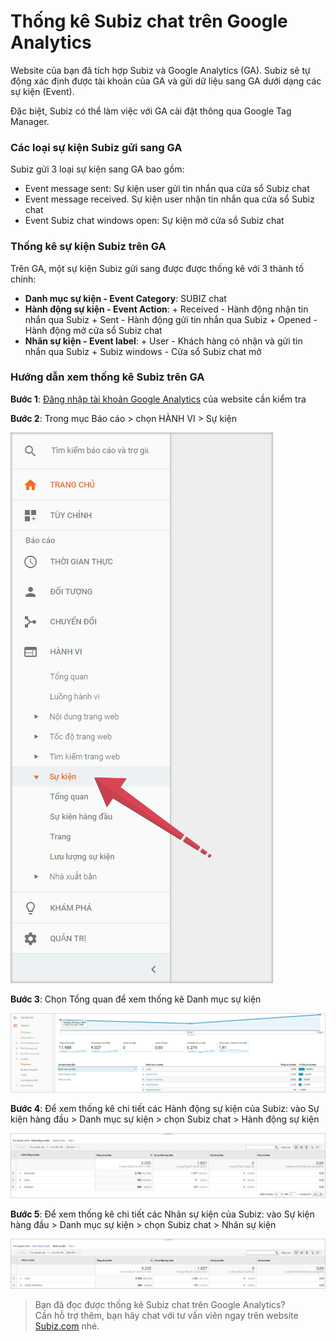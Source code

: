# Thống kê Subiz chat trên Google Analytics

Website của bạn đã tích hợp Subiz và Google Analytics \(GA\). Subiz sẽ tự động xác định được tài khoản của GA và gửi dữ liệu sang GA dưới dạng các sự kiện \(Event\).

Đặc biệt, Subiz có thể làm việc với GA cài đặt thông qua Google Tag Manager.

### **Các loại sự kiện Subiz gửi sang GA**

Subiz gửi 3 loại sự kiện sang GA bao gồm:

* Event message sent: Sự kiện user gửi tin nhắn qua cửa sổ Subiz chat
* Event message received. Sự kiện user nhận tin nhắn qua cửa sổ Subiz chat
* Event Subiz chat windows open: Sự kiện mở cửa sổ Subiz chat

### **Thống kê sự kiện Subiz trên GA**

Trên GA, một sự kiện Subiz gửi sang được được thống kê với 3 thành tố chính:

* **Danh mục sự kiện - Event Category**: SUBIZ chat
* **Hành động sự kiện - Event Action**: + Received - Hành động nhận tin nhắn qua Subiz + Sent - Hành động gửi tin nhắn qua Subiz + Opened - Hành động mở cửa sổ Subiz chat
* **Nhãn sự kiện - Event label**: + User - Khách hàng có nhận và gửi tin nhắn qua Subiz + Subiz windows - Cửa sổ Subiz chat mở

### Hướng dẫn xem thống kê Subiz trên GA

**Bước 1**: [Đăng nhập tài khoản Google Analytics](https://analytics.google.com/analytics/) của website cần kiểm tra 

**Bước 2**: Trong mục Báo cáo &gt; chọn HÀNH VI &gt; Sự kiện 

![Xem th&#x1ED1;ng k&#xEA; S&#x1EF1; ki&#x1EC7;n tr&#xEA;n Google Analytics](../.gitbook/assets/buoc-2.jpg)

**Bước 3**: Chọn Tổng quan để xem thống kê Danh mục sự kiện

![Xem th&#x1ED1;ng k&#xEA; Subiz chat trong Danh m&#x1EE5;c s&#x1EF1; ki&#x1EC7;n](../.gitbook/assets/buoc-2-copy.jpg)

**Bước 4**: Để xem thống kê chi tiết các Hành động sự kiện của Subiz: vào Sự kiện hàng đầu &gt; Danh mục sự kiện &gt;  chọn Subiz chat &gt; Hành động sự kiện

![Xem th&#x1ED1;ng k&#xEA; chi ti&#x1EBF;t H&#xE0;nh &#x111;&#x1ED9;ng s&#x1EF1; ki&#x1EC7;n c&#x1EE7;a Subiz](../.gitbook/assets/buoc-7-copy.jpg)

**Bước 5**: Để xem thống kê chi tiết các Nhãn sự kiện của Subiz: vào Sự kiện hàng đầu &gt; Danh mục sự kiện &gt;  chọn Subiz chat &gt;  Nhãn sự kiện

![Xem th&#x1ED1;ng k&#xEA; chi ti&#x1EBF;t Nh&#xE3;n s&#x1EF1; ki&#x1EC7;n c&#x1EE7;a Subiz](../.gitbook/assets/buoc-8-copy.jpg)

> Bạn đã đọc được thống kê Subiz chat trên Google Analytics?   
> Cần hỗ trợ thêm, bạn hãy chat với tư vấn viên ngay trên website [Subiz.com](https://subiz.com/vi/feature.html) nhé.


